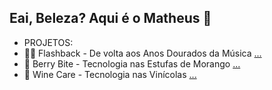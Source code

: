 ## Eai, Beleza? Aqui é o Matheus 👋

<!--
**matheusressu/matheusressu** is a ✨ _special_ ✨ repository because its `README.md` (this file) appears on your GitHub profile.

Here are some ideas to get you started:

- 🔭 I’m currently working on ...
- 🌱 I’m currently learning ...
- 👯 I’m looking to collaborate on ...
- 🤔 I’m looking for help with ...
- 💬 Ask me about ...
- 📫 How to reach me: ...
- 😄 Pronouns: ...
- ⚡ Fun fact: ...
-->
- PROJETOS:
- 💽🎵 Flashback - De volta aos Anos Dourados da Música [...](https://github.com/Projeto-Individual-Flashback/flashback-site)
- 🍓 Berry Bite - Tecnologia nas Estufas de Morango [...](https://github.com/Projeto-Individual-Flashback/flashback-site)
- 🍷 Wine Care - Tecnologia nas Vinícolas [...](https://github.com/Projeto-Individual-Flashback/flashback-site)
